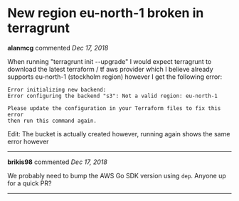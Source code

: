 # New region eu-north-1 broken in terragrunt

**alanmcg** commented *Dec 17, 2018*

When running "terragrunt init --upgrade" I would expect terragrunt to download the latest terraform / tf aws provider which I believe already supports eu-north-1 (stockholm region) however I get the following error:

```
Error initializing new backend: 
Error configuring the backend "s3": Not a valid region: eu-north-1

Please update the configuration in your Terraform files to fix this error
then run this command again.
```

Edit: The bucket is actually created however, running again shows the same error however
<br />
***


**brikis98** commented *Dec 17, 2018*

We probably need to bump the AWS Go SDK version using `dep`. Anyone up for a quick PR?
***

